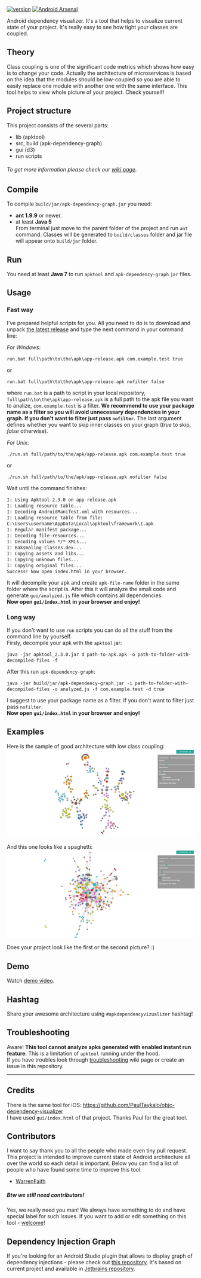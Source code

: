 [![version](https://img.shields.io/badge/version-0.1.3-brightgreen.svg)](https://github.com/alexzaitsev/apk-dependency-graph/releases/tag/0.1.3) [![Android Arsenal](https://img.shields.io/badge/Android%20Arsenal-apk--dependency--graph-blue.svg?style=flat)](http://android-arsenal.com/details/1/4411)

Android dependency visualizer. It's a tool that helps to visualize current state of your project. It's really easy to see how tight your classes are coupled.

## Theory

Class coupling is one of the significant code metrics which shows how easy is to change your code. Actually the architecture of microservices is based on the idea that the modules should be low-coupled so you are able to easily replace one module with another one with the same interface. This tool helps to view whole picture of your project. Check yourself!

## Project structure

This project consists of the several parts:
* lib (apktool)
* src, build (apk-dependency-graph)
* gui (d3)
* run scripts  
###### To get more information please check our [wiki page](https://github.com/alexzaitsev/apk-dependency-graph/wiki).

## Compile 

To compile `build/jar/apk-dependency-graph.jar` you need:
* **ant 1.9.9** or newer.
* at least **Java 5**  
From terminal just move to the parent folder of the project and run `ant` command. Classes will be generated to `build/classes` folder and jar file will appear onto `build/jar` folder.

## Run

You need at least **Java 7** to run `apktool` and `apk-dependency-graph` `jar` files.

## Usage

### Fast way
I've prepared helpful scripts for you. All you need to do is to download and unpack [the latest release](https://github.com/alexzaitsev/apk-dependency-graph/releases) and type the next command in your command line:  

*For Windows*:
```
run.bat full\path\to\the\apk\app-release.apk com.example.test true
```
or  
```
run.bat full\path\to\the\apk\app-release.apk nofilter false
```
where `run.bat` is a path to script in your local repository, `full\path\to\the\apk\app-release.apk` is a full path to the apk file you want to analize, `com.example.test` is a filter. **We recommend to use your package name as a filter so you will avoid unnecessary dependencies in your graph. If you don't want to filter just pass `nofilter`.** The last argument defines whether you want to skip inner classes on your graph (_true_ to skip, _false_ otherwise).  

*For Unix*:
```
./run.sh full/path/to/the/apk/app-release.apk com.example.test true
```
or  
```
./run.sh full/path/to/the/apk/app-release.apk nofilter false
```  
Wait until the command finishes:
```
I: Using Apktool 2.3.0 on app-release.apk
I: Loading resource table...
I: Decoding AndroidManifest.xml with resources...
I: Loading resource table from file: C:\Users\username\AppData\Local\apktool\framework\1.apk
I: Regular manifest package...
I: Decoding file-resources...
I: Decoding values */* XMLs...
I: Baksmaling classes.dex...
I: Copying assets and libs...
I: Copying unknown files...
I: Copying original files...
Success! Now open index.html in your browser.
```
It will decompile your apk and create `apk-file-name` folder in the same folder where the script is. After this it will analyze the smali code and generate `gui/analyzed.js` file which contains all dependencies.   
**Now open `gui/index.html` in your browser and enjoy!**
### Long way
If you don't want to use `run` scripts you can do all the stuff from the command line by yourself.  
Firsly, decompile your apk with the `apktool` jar:  
```
java -jar apktool_2.3.0.jar d path-to-apk.apk -o path-to-folder-with-decompiled-files -f
```
After this run `apk-dependency-graph`:  
```
java -jar build/jar/apk-dependency-graph.jar -i path-to-folder-with-decompiled-files -o analyzed.js -f com.example.test -d true
```
I suggest to use your package name as a filter. If you don't want to filter just pass `nofilter`.  
**Now open `gui/index.html` in your browser and enjoy!**

## Examples

Here is the sample of good architecture with low class coupling:  
![Good sample](image-good-example.jpg)

And this one looks like a spaghetti:  
![Good sample](image-bad-example.jpg)

Does your project look like the first or the second picture? :)

## Demo

Watch [demo video](https://www.youtube.com/watch?v=rw501tvT4ko).

## Hashtag

Share your awesome architecture using `#apkdependencyvizualizer` hashtag!

## Troubleshooting

Aware! **This tool cannot analyze apks generated with enabled instant run feature**. This is a limitation of `apktool` running under the hood.  
If you have troubles look through [troubleshooting](https://github.com/alexzaitsev/apk-dependency-graph/wiki/Troubleshooting) wiki page or create an issue in this repository.

---

## Credits

There is the same tool for iOS: https://github.com/PaulTaykalo/objc-dependency-visualizer   
I have used `gui/index.html` of that project. Thanks Paul for the great tool.

## Contributors

I want to say thank you to all the people who made even tiny pull request. This project is intended to improve current state of Android architecture all over the world so each detail is important. Below you can find a list of people who have found some time to improve this tool:

* [WarrenFaith](https://github.com/WarrenFaith)

##### Btw we still need contributors!  
Yes, we really need you man! We always have something to do and have special label for such issues. If you want to add or edit something on this tool - [welcome](https://github.com/alexzaitsev/apk-dependency-graph/issues?q=is%3Aissue+is%3Aopen+label%3A%22contributors+wanted%22)!

## Dependency Injection Graph

If you're looking for an Android Studio plugin that allows to display graph of dependency injections - please check out [this repository](https://github.com/kaygisiz/Dependency-Injection-Graph). It's based on current project and available in [Jetbrains repository](https://plugins.jetbrains.com/plugin/10107-dependency-injection-graph).
